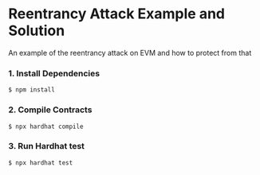 # Reentrancy Attack Example and Solution

An example of the reentrancy attack on EVM and how to protect from that

### 1. Install Dependencies
``` 
$ npm install 
```

### 2. Compile Contracts
``` 
$ npx hardhat compile 
```

### 3. Run Hardhat test
``` 
$ npx hardhat test 
```


